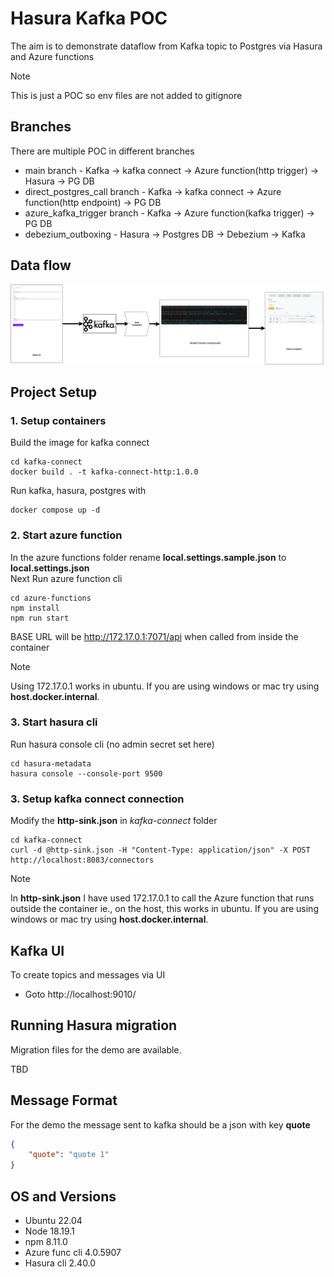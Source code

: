 # Hasura Kafka POC
The aim is to demonstrate dataflow from Kafka topic to Postgres via Hasura and Azure functions

> [!NOTE]
> This is just a POC so env files are not added to gitignore

## Branches
There are multiple POC in different branches
- main branch - Kafka -> kafka connect -> Azure function(http trigger) -> Hasura -> PG DB
- direct_postgres_call branch - Kafka -> kafka connect -> Azure function(http endpoint) -> PG DB
- azure_kafka_trigger branch - Kafka -> Azure function(kafka trigger) -> PG DB
- debezium_outboxing - Hasura -> Postgres DB -> Debezium -> Kafka

## Data flow
![data flow|500](docs/Kafka-hasura-data-flow.png)

## Project Setup
### 1. Setup containers
Build the image for kafka connect
```
cd kafka-connect
docker build . -t kafka-connect-http:1.0.0
```
Run kafka, hasura, postgres with
```
docker compose up -d
```

### 2. Start azure function
In the azure functions folder rename **local.settings.sample.json** to **local.settings.json**  
Next Run azure function cli
```
cd azure-functions
npm install
npm run start
```
BASE URL will be http://172.17.0.1:7071/api when called from inside the container
> [!NOTE]
> Using 172.17.0.1 works in ubuntu. If you are using windows or mac try using **host.docker.internal**. 

### 3. Start hasura cli
Run hasura console cli (no admin secret set here)
```
cd hasura-metadata
hasura console --console-port 9500
```

### 3. Setup kafka connect connection
Modify the **http-sink.json** in *kafka-connect* folder
```
cd kafka-connect
curl -d @http-sink.json -H "Content-Type: application/json" -X POST http://localhost:8083/connectors
```

> [!NOTE]
> In **http-sink.json** I have used 172.17.0.1 to call the Azure function that runs outside the container ie., on the host, this works in ubuntu. If you are using windows or mac try using **host.docker.internal**. 

## Kafka UI
To create topics and messages via UI   
- Goto http://localhost:9010/   

## Running Hasura migration
Migration files for the demo are available.   
   
TBD

## Message Format
For the demo the message sent to kafka should be a json with key **quote**
```json
{
	"quote": "quote 1"
}
```

## OS and Versions
- Ubuntu 22.04  
- Node 18.19.1   
- npm 8.11.0  
- Azure func cli 4.0.5907  
- Hasura cli 2.40.0  